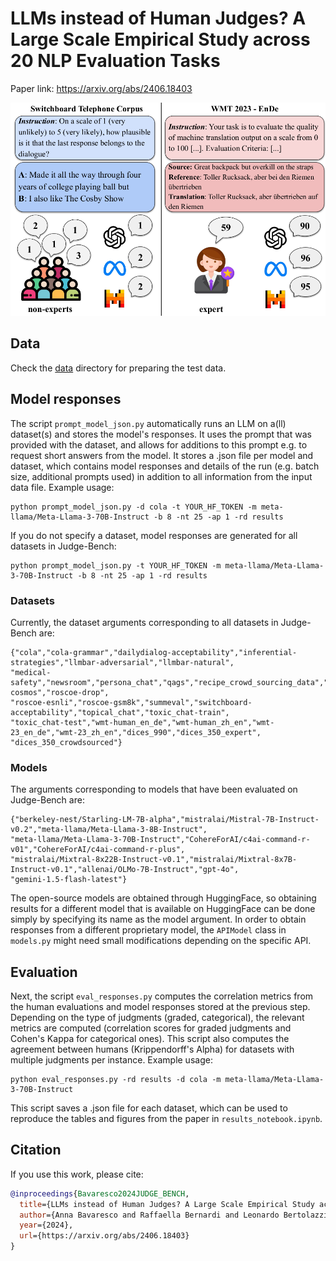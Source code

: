 # LLMs instead of Human Judges? A Large Scale Empirical Study across 20 NLP Evaluation Tasks

Paper link: https://arxiv.org/abs/2406.18403

![Evaluation](overview_meta_eval.png)

## Data

Check the [data](https://github.com/coli-saar/llm-meta-evaluation/tree/main/data) directory for preparing the test data.

## Model responses

The script `prompt_model_json.py` automatically runs an LLM on a(ll) dataset(s) and stores the model's responses. It uses the prompt that was provided with the dataset, and allows for additions to this prompt e.g. to request short answers from the model. It stores a .json file per model and dataset, which contains model responses and details of the run (e.g. batch size, additional prompts used) in addition to all information from the input data file. Example usage:

```
python prompt_model_json.py -d cola -t YOUR_HF_TOKEN -m meta-llama/Meta-Llama-3-70B-Instruct -b 8 -nt 25 -ap 1 -rd results
```
If you do not specify a dataset, model responses are generated for all datasets in Judge-Bench:

```
python prompt_model_json.py -t YOUR_HF_TOKEN -m meta-llama/Meta-Llama-3-70B-Instruct -b 8 -nt 25 -ap 1 -rd results
```

### Datasets
Currently, the dataset arguments corresponding to all datasets in Judge-Bench are:
```
{"cola","cola-grammar","dailydialog-acceptability","inferential-strategies","llmbar-adversarial","llmbar-natural",
"medical-safety","newsroom","persona_chat","qags","recipe_crowd_sourcing_data","roscoe-cosmos","roscoe-drop",
"roscoe-esnli","roscoe-gsm8k","summeval","switchboard-acceptability","topical_chat","toxic_chat-train",
"toxic_chat-test","wmt-human_en_de","wmt-human_zh_en","wmt-23_en_de","wmt-23_zh_en","dices_990","dices_350_expert",
"dices_350_crowdsourced"}
```
### Models
The arguments corresponding to models that have been evaluated on Judge-Bench are:
```
{"berkeley-nest/Starling-LM-7B-alpha","mistralai/Mistral-7B-Instruct-v0.2","meta-llama/Meta-Llama-3-8B-Instruct",
"meta-llama/Meta-Llama-3-70B-Instruct","CohereForAI/c4ai-command-r-v01","CohereForAI/c4ai-command-r-plus",
"mistralai/Mixtral-8x22B-Instruct-v0.1","mistralai/Mixtral-8x7B-Instruct-v0.1","allenai/OLMo-7B-Instruct","gpt-4o",
"gemini-1.5-flash-latest"}
```
The open-source models are obtained through HuggingFace, so obtaining results for a different model that is available on HuggingFace can be done simply by specifying its name as the model argument. In order to obtain responses from a different proprietary model, the `APIModel` class in `models.py` might need small modifications depending on the specific API.

## Evaluation

Next, the script `eval_responses.py` computes the correlation metrics from the human evaluations and model responses stored at the previous step. Depending on the type of judgments (graded, categorical), the relevant metrics are computed (correlation scores for graded judgments and Cohen's Kappa for categorical ones). This script also computes the agreement between humans (Krippendorff's Alpha) for datasets with multiple judgments per instance. Example usage:

```
python eval_responses.py -rd results -d cola -m meta-llama/Meta-Llama-3-70B-Instruct
```
This script saves a .json file for each dataset, which can be used to reproduce the tables and figures from the paper in `results_notebook.ipynb`.

## Citation

If you use this work, please cite:

```bibtex
@inproceedings{Bavaresco2024JUDGE_BENCH,
  title={LLMs instead of Human Judges? A Large Scale Empirical Study across 20 NLP Evaluation Tasks},
  author={Anna Bavaresco and Raffaella Bernardi and Leonardo Bertolazzi and Desmond Elliott and Raquel Fernández and Albert Gatt and E. Ghaleb and Mario Giulianelli and Michael Hanna and Alexander Koller and André F. T. Martins and Philipp Mondorf and Vera Neplenbroek and Sandro Pezzelle and Barbara Plank and David Schlangen and Alessandro Suglia and Aditya K Surikuchi and Ece Takmaz and Alberto Testoni},
  year={2024},
  url={https://arxiv.org/abs/2406.18403}
}
